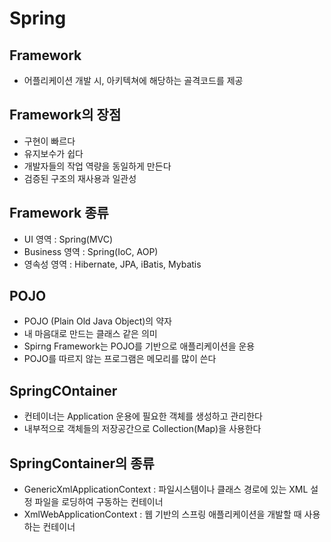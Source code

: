 # Spring

## Framework
- 어플리케이션 개발 시, 아키텍쳐에 해당하는 골격코드를 제공

## Framework의 장점
- 구현이 빠르다
- 유지보수가 쉽다
- 개발자들의 작업 역량을 동일하게 만든다
- 검증된 구조의 재사용과 일관성

## Framework 종류
- UI 영역 : Spring(MVC)
- Business 영역 : Spring(IoC, AOP) 
- 영속성 영역 : Hibernate, JPA, iBatis, Mybatis

## POJO
- POJO (Plain Old Java Object)의 약자
- 내 마음대로 만드는 클래스 같은 의미
- Spirng Framework는 POJO를 기반으로 애플리케이션을 운용
- POJO를 따르지 않는 프로그램은 메모리를 많이 쓴다

## SpringCOntainer
- 컨테이너는 Application 운용에 필요한 객체를 생성하고 관리한다
- 내부적으로 객체들의 저장공간으로 Collection(Map)을 사용한다

## SpringContainer의 종류
- GenericXmlApplicationContext : 파일시스템이나 클래스 경로에 있는 XML 설정 파일을 로딩하여 구동하는 컨테이너
- XmlWebApplicationContext : 웹 기반의 스프링 애플리케이션을 개발할 때 사용하는 컨테이너
